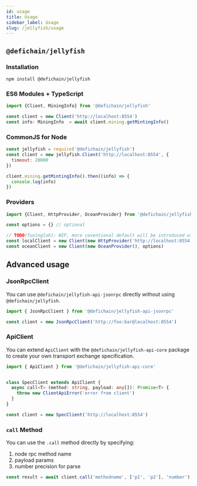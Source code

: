 ```yaml
---
id: usage
title: Usage
sidebar_label: Usage
slug: /jellyfish/usage
---
```


## `@defichain/jellyfish`

### Installation

```shell
npm install @defichain/jellyfish
```

### ES6 Modules + TypeScript

```ts
import {Client, MiningInfo} from '@defichain/jellyfish'

const client = new Client('http://localhost:8554')
const info: MiningInfo  = await client.mining.getMintingInfo()
```

### CommonJS for Node

```js
const jellyfish = require('@defichain/jellyfish')
const client = new jellyfish.Client('http://localhost:8554', {
  timeout: 20000
})

client.mining.getMintingInfo().then((info) => {
  console.log(info)
})
```

### Providers

```js
import {Client, HttpProvider, OceanProvider} from '@defichain/jellyfish'

const options = {} // optional

// TODO(fuxingloh): WIP, more coventional default will be introduced with convenience
const localClient = new Client(new HttpProvider('http://localhost:8554'), options)
const oceanClient = new Client(new OceanProvider(), options)
```

## Advanced usage

### JsonRpcClient

You can use `@defichain/jellyfish-api-jsonrpc` directly without using `@defichain/jellyfish`.

```ts
import { JsonRpcClient } from '@defichain/jellyfish-api-jsonrpc'

const client = new JsonRpcClient('http://foo:bar@localhost:8554')
```

### ApiClient

You can extend `ApiClient` with the `@defichain/jellyfish-api-core` package to create your own transport exchange specification.

```ts
import { ApiClient } from '@defichain/jellyfish-api-core'


class SpecClient extends ApiClient {
  async call<T> (method: string, payload: any[]): Promise<T> {
    throw new ClientApiError('error from client')
  }
}

const client = new SpecClient('http://localhost:8554')
```

### `call` Method

You can use the `.call` method directly by specifying:

1. node rpc method name
2. payload params
3. number precision for parse

```ts
const result = await client.call('methodname', ['p1', 'p2'], 'number')
```
